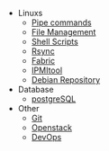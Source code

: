 * Linuxs 
	* [Pipe commands](Linux/pipe.md)
	* [File Management](Linux/file.md)
	* [Shell Scripts](Linux/shell.md)
	* [Rsync](Linux/rsync.md)
	* [Fabric](Linux/fabric.md)
	* [IPMItool](Linux/ipmitool.md) 
	* [Debian Repository](Linux/Debian/local_repo.md) 
* Database
	* [postgreSQL](Database/postgreSQL.md)
* Other
	* [Git](Others/git.md)
	* [Openstack](OpenStack/instance.md)
	* [DevOps](Others/DevOps.md)

